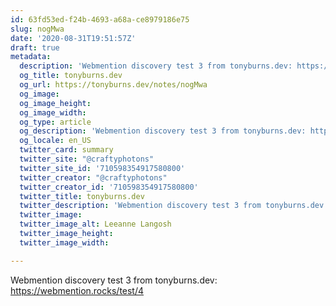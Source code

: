 ```yaml
---
id: 63fd53ed-f24b-4693-a68a-ce8979186e75
slug: nogMwa
date: '2020-08-31T19:51:57Z'
draft: true
metadata:
  description: 'Webmention discovery test 3 from tonyburns.dev: https://webmention.rocks/test/4 '
  og_title: tonyburns.dev
  og_url: https://tonyburns.dev/notes/nogMwa
  og_image: 
  og_image_height: 
  og_image_width: 
  og_type: article
  og_description: 'Webmention discovery test 3 from tonyburns.dev: https://webmention.rocks/test/4 '
  og_locale: en_US
  twitter_card: summary
  twitter_site: "@craftyphotons"
  twitter_site_id: '710598354917580800'
  twitter_creator: "@craftyphotons"
  twitter_creator_id: '710598354917580800'
  twitter_title: tonyburns.dev
  twitter_description: 'Webmention discovery test 3 from tonyburns.dev: https://webmention.rocks/test/4 '
  twitter_image: 
  twitter_image_alt: Leeanne Langosh
  twitter_image_height: 
  twitter_image_width: 

---
```


Webmention discovery test 3 from tonyburns.dev: https://webmention.rocks/test/4
